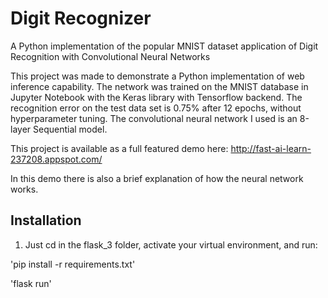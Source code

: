 # Digit Recognizer
A Python implementation of the popular MNIST dataset application of Digit Recognition with Convolutional Neural Networks

This project was made to demonstrate a Python implementation of web inference capability.
The network was trained on the MNIST database in Jupyter Notebook with the Keras library with Tensorflow backend. The recognition error on the test data set is 0.75% after 12 epochs, without hyperparameter tuning. The convolutional neural network I used is an 8-layer Sequential model.

This project is available as a full featured demo here: http://fast-ai-learn-237208.appspot.com/

In this demo there is also a brief explanation of how the neural network works.


## Installation

1. Just cd in the flask_3 folder, activate your virtual environment, and run:

'pip install -r requirements.txt'

'flask run'
